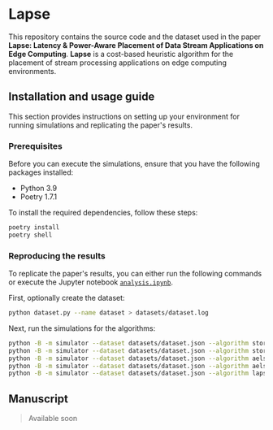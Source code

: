 <!-- [![Binder](https://mybinder.org/badge_logo.svg)](https://mybinder.org/v2/gh/carloshkayser/lapse/HEAD?labpath=analysis.ipynb) -->

# Lapse

This repository contains the source code and the dataset used in the paper **Lapse: Latency & Power-Aware Placement of Data Stream Applications on Edge Computing**. **Lapse** is a cost-based heuristic algorithm for the placement of stream processing applications on edge computing environments.

## Installation and usage guide

This section provides instructions on setting up your environment for running simulations and replicating the paper's results.

### Prerequisites

Before you can execute the simulations, ensure that you have the following packages installed:

- Python 3.9
- Poetry 1.7.1

To install the required dependencies, follow these steps:

```sh
poetry install
poetry shell
```

### Reproducing the results

To replicate the paper's results, you can either run the following commands or execute the Jupyter notebook [`analysis.ipynb`](analysis.ipynb).

First, optionally create the dataset:

```sh
python dataset.py --name dataset > datasets/dataset.log
```

Next, run the simulations for the algorithms:

```sh
python -B -m simulator --dataset datasets/dataset.json --algorithm storm
python -B -m simulator --dataset datasets/dataset.json --algorithm storm_la
python -B -m simulator --dataset datasets/dataset.json --algorithm aels
python -B -m simulator --dataset datasets/dataset.json --algorithm aels_pa
python -B -m simulator --dataset datasets/dataset.json --algorithm lapse
```

<!-- Alternatively, you can run the simulations for the algorithms directly on [MyBinder](https://mybinder.org/v2/gh/carloshkayser/lapse/master?filepath=analysis.ipynb). -->

## Manuscript

> Available soon
